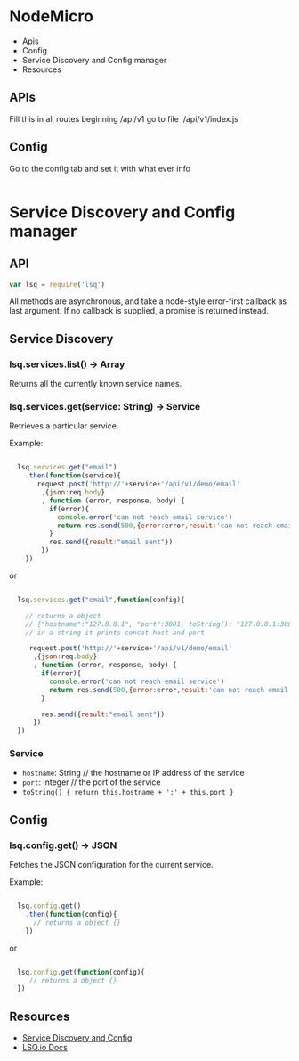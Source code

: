 NodeMicro
===

- Apis
- Config
- Service Discovery and Config manager
- Resources


APIs
---
Fill this in 
all routes beginning /api/v1
go to file ./api/v1/index.js


Config
---

Go to the config tab and set it with what ever info

```json

```

Service Discovery and Config manager
===

## API
```js
var lsq = require('lsq')
```

  All methods are asynchronous, and take a node-style error-first callback as last argument.
  If no callback is supplied, a promise is returned instead.


Service Discovery
---


### lsq.services.list() -> Array<String>

  Returns all the currently known service names.

### lsq.services.get(service: String) -> Service

  Retrieves a particular service.



Example:
```js

  lsq.services.get("email")
    .then(function(service){
       request.post('http://'+service+'/api/v1/demo/email'
        ,{json:req.body}
        , function (error, response, body) {
          if(error){
            console.error('can not reach email service')
            return res.send(500,{error:error,result:'can not reach email service'})
          } 
          res.send({result:"email sent"})
        })
    })

```

or 


```js

  lsq.services.get("email",function(config){

    // returns a object 
    // {"hostname":"127.0.0.1", "port":3001, toString(): "127.0.0.1:3001" }
    // in a string it prints concat host and port

     request.post('http://'+service+'/api/v1/demo/email'
      ,{json:req.body}
      , function (error, response, body) {
        if(error){
          console.error('can not reach email service')
          return res.send(500,{error:error,result:'can not reach email service'})
        } 

        res.send({result:"email sent"})
      })
  })

```

### Service

  * `hostname`: String // the hostname or IP address of the service
  * `port`: Integer // the port of the service
  * `toString() { return this.hostname + ':' + this.port }`

Config
---


### lsq.config.get() -> JSON

  Fetches the JSON configuration for the current service.

Example:
```js

  lsq.config.get()
    .then(function(config){
      // returns a object {}
    })

```

or 


```js

  lsq.config.get(function(config){
     // returns a object {}
  })

```

Resources
---
- [Service Discovery and Config](https://github.com/lsqio/lsq)
- [LSQ.io Docs](https://github.com/lsqio/docs)




